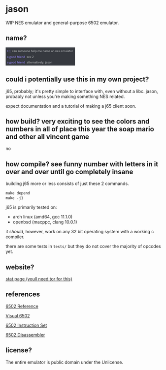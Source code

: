 # jason

WIP NES emulator and general-purpose 6502 emulator.

## name?

![lol](img/name.png)

## could i potentially use this in my own project?

j65, probably; it's pretty simple to interface with, even without a libc. jason, probably not unless you're making something NES related.

expect documentation and a tutorial of making a j65 client soon.

## how build? very exciting to see the colors and numbers in all of place this year the soap mario and other all vincent game

no

## how compile? see funny number with letters in it over and over until go completely insane

building j65 more or less consists of just these 2 commands.

```
make depend
make -j1
```

j65 is primarily tested on:
- arch linux (amd64, gcc 11.1.0)
- openbsd (macppc, clang 10.0.1)

it *should,* however, work on any 32 bit operating system with a working c compiler.

there are some tests in `tests/` but they do not cover the majority of opcodes yet.

## website?

[stat page (youll need tor for this)](http://7u5uyjitajhhbzlhgxz5p2h5lj3mvfb6bralcuzkcgqgkrnlah37yiad.onion/computer/opcodes)

## references

[6502 Reference](http://www.obelisk.me.uk/6502/reference.html)

[Visual 6502](http://www.visual6502.org/JSSim/expert.html)

[6502 Instruction Set](https://www.masswerk.at/6502/6502_instruction_set.html)

[6502 Disassembler](https://www.masswerk.at/6502/disassembler.html)

## license?

The entire emulator is public domain under the Unlicense.
